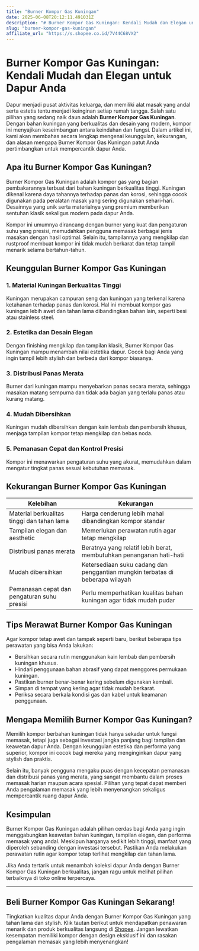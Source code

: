 ```yaml
---
title: "Burner Kompor Gas Kuningan"
date: 2025-06-08T20:12:11.491031Z
description: "# Burner Kompor Gas Kuningan: Kendali Mudah dan Elegan untuk Dapur Anda..."
slug: "burner-kompor-gas-kuningan"
affiliate_url: "https://s.shopee.co.id/7V44C68VX2"
---
```

# Burner Kompor Gas Kuningan: Kendali Mudah dan Elegan untuk Dapur Anda

Dapur menjadi pusat aktivitas keluarga, dan memiliki alat masak yang andal serta estetis tentu menjadi keinginan setiap rumah tangga. Salah satu pilihan yang sedang naik daun adalah **Burner Kompor Gas Kuningan**. Dengan bahan kuningan yang berkualitas dan desain yang modern, kompor ini menyajikan keseimbangan antara keindahan dan fungsi. Dalam artikel ini, kami akan membahas secara lengkap mengenai keunggulan, kekurangan, dan alasan mengapa Burner Kompor Gas Kuningan patut Anda pertimbangkan untuk mempercantik dapur Anda.

## Apa itu Burner Kompor Gas Kuningan?

Burner Kompor Gas Kuningan adalah kompor gas yang bagian pembakarannya terbuat dari bahan kuningan berkualitas tinggi. Kuningan dikenal karena daya tahannya terhadap panas dan korosi, sehingga cocok digunakan pada peralatan masak yang sering digunakan sehari-hari. Desainnya yang unik serta materialnya yang premium memberikan sentuhan klasik sekaligus modern pada dapur Anda.

Kompor ini umumnya dirancang dengan burner yang kuat dan pengaturan suhu yang presisi, memudahkan pengguna memasak berbagai jenis masakan dengan hasil optimal. Selain itu, tampilannya yang mengkilap dan rustproof membuat kompor ini tidak mudah berkarat dan tetap tampil menarik selama bertahun-tahun.

## Keunggulan Burner Kompor Gas Kuningan

### 1. Material Kuningan Berkualitas Tinggi

Kuningan merupakan campuran seng dan kuningan yang terkenal karena ketahanan terhadap panas dan korosi. Hal ini membuat kompor gas kuningan lebih awet dan tahan lama dibandingkan bahan lain, seperti besi atau stainless steel.

### 2. Estetika dan Desain Elegan

Dengan finishing mengkilap dan tampilan klasik, Burner Kompor Gas Kuningan mampu menambah nilai estetika dapur. Cocok bagi Anda yang ingin tampil lebih stylish dan berbeda dari kompor biasanya.

### 3. Distribusi Panas Merata

Burner dari kuningan mampu menyebarkan panas secara merata, sehingga masakan matang sempurna dan tidak ada bagian yang terlalu panas atau kurang matang.

### 4. Mudah Dibersihkan

Kuningan mudah dibersihkan dengan kain lembab dan pembersih khusus, menjaga tampilan kompor tetap mengkilap dan bebas noda.

### 5. Pemanasan Cepat dan Kontrol Presisi

Kompor ini menawarkan pengaturan suhu yang akurat, memudahkan dalam mengatur tingkat panas sesuai kebutuhan memasak.

## Kekurangan Burner Kompor Gas Kuningan

| Kelebihan | Kekurangan |
| --- | --- |
| Material berkualitas tinggi dan tahan lama | Harga cenderung lebih mahal dibandingkan kompor standar |
| Tampilan elegan dan aesthetic | Memerlukan perawatan rutin agar tetap mengkilap |
| Distribusi panas merata | Beratnya yang relatif lebih berat, membutuhkan penanganan hati-hati |
| Mudah dibersihkan | Ketersediaan suku cadang dan penggantian mungkin terbatas di beberapa wilayah |
| Pemanasan cepat dan pengaturan suhu presisi | Perlu memperhatikan kualitas bahan kuningan agar tidak mudah pudar |

## Tips Merawat Burner Kompor Gas Kuningan

Agar kompor tetap awet dan tampak seperti baru, berikut beberapa tips perawatan yang bisa Anda lakukan:

- Bersihkan secara rutin menggunakan kain lembab dan pembersih kuningan khusus.
- Hindari penggunaan bahan abrasif yang dapat menggores permukaan kuningan.
- Pastikan burner benar-benar kering sebelum digunakan kembali.
- Simpan di tempat yang kering agar tidak mudah berkarat.
- Periksa secara berkala kondisi gas dan kabel untuk keamanan penggunaan.

## Mengapa Memilih Burner Kompor Gas Kuningan?

Memilih kompor berbahan kuningan tidak hanya sekadar untuk fungsi memasak, tetapi juga sebagai investasi jangka panjang bagi tampilan dan keawetan dapur Anda. Dengan keunggulan estetika dan performa yang superior, kompor ini cocok bagi mereka yang menginginkan dapur yang stylish dan praktis.

Selain itu, banyak pengguna mengaku puas dengan kecepatan pemanasan dan distribusi panas yang merata, yang sangat membantu dalam proses memasak harian maupun acara spesial. Pilihan yang tepat dapat memberi Anda pengalaman memasak yang lebih menyenangkan sekaligus mempercantik ruang dapur Anda.

## Kesimpulan

Burner Kompor Gas Kuningan adalah pilihan cerdas bagi Anda yang ingin menggabungkan keawetan bahan kuningan, tampilan elegan, dan performa memasak yang andal. Meskipun harganya sedikit lebih tinggi, manfaat yang diperoleh sebanding dengan investasi tersebut. Pastikan Anda melakukan perawatan rutin agar kompor tetap terlihat mengkilap dan tahan lama.

Jika Anda tertarik untuk menambah koleksi dapur Anda dengan Burner Kompor Gas Kuningan berkualitas, jangan ragu untuk melihat pilihan terbaiknya di toko online terpercaya.

---

## Beli Burner Kompor Gas Kuningan Sekarang!

Tingkatkan kualitas dapur Anda dengan Burner Kompor Gas Kuningan yang tahan lama dan stylish. Klik tautan berikut untuk mendapatkan penawaran menarik dan produk berkualitas langsung di [Shopee](https://s.shopee.co.id/7V44C68VX2). Jangan lewatkan kesempatan memiliki kompor dengan design eksklusif ini dan rasakan pengalaman memasak yang lebih menyenangkan!